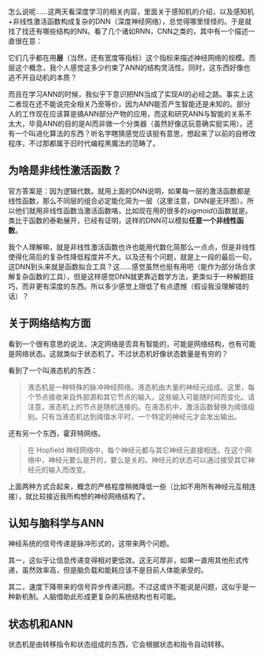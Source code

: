 怎么说呢……这两天看深度学习的相关内容，里面关于感知机的介绍，以及感知机+非线性激活函数构成复杂的DNN（深度神经网络），总觉得哪里怪怪的。于是就找了找还有哪些结构的NN。看了几个诸如RNN，CNN之类的，其中有一个描述一直很在意：

它们几乎都在用**层**（当然，还有宽度等指标）这个指标来描述神经网络的规模。而层这个概念，我个人感觉这多少约束了ANN的结构灵活性。同时，这东西好像也逃不开自动机的本质？

而且在学习ANN的时候，我似乎下意识把NN当成了实现AI的必经之路。事实上这二者现在还不能说完全相关乃至等价，因为ANN能否产生智能还是未知的。部分人的工作现在应该算是搞ANN部分产物的应用，而这和研究ANN与智能的关系不太大，毕竟ANN的目的是AI而非做一个分类器（虽然好像这玩意确实挺实用）。还有一个叫进化算法的东西？听名字瞎猜感觉应该挺有意思，想起来了以前的自修改程序，不过那都属于旧时代编程黑魔法的范畴了。

## 为啥是非线性激活函数？

官方答案是：因为逻辑代数。就用上面的DNN说明，如果每一层的激活函数都是线性函数，那么不同层的组合必定能化简为一层（这里注意，DNN是无环图）。所以他们就用非线性函数当激活函数咯，比如现在用的很多的$sigmoid()$函数就是。类比于函数的泰勒展开，已经有证明，这样的DNN可以模拟**任意一个非线性函数**。

我个人理解嘛，就是非线性激活函数也许也能用代数化简那么一点点，但是非线性使得化简后的复杂性降低程度并不大。以及还有个问题，就是上一段的最后一句，这DNN到头来就是函数拟合工具？这……感觉虽然也挺有用吧（能作为部分场合求解复杂函数的工具），但是这样感觉DNN就更靠近数学方法，更类似于一种解题技巧，而非更有深度的东西。所以多少感觉上限低了有点遗憾（假设我没理解错的话）？

## 关于网络结构方面

看到一个很有意思的说法，决定网络是否具有智能的，可能是网络结构，也有可能是网络状态。这就类似于状态机了。不过状态机好像状态数量是有穷的？

看到了一个叫液态机的东西：

>液态机是一种特殊的脉冲神经网络。液态机由大量的神经元组成。这里，每个节点接收来自外部源和其它节点的输入，这些输入可能随时间而变化。请注意，液态机上的节点是随机连接的。在液态机中，激活函数替换为阈值级别。只有当液态机达到阈值水平时，一个特定的神经元才会发出输出。

还有另一个东西，霍菲特网络。

>在 Hopfield 神经网络中，每个神经元都与其它神经元直接相连。在这个网络中，神经元要么是开的，要么是关的。神经元的状态可以通过接受其它神经元的输入而改变。

上面两种方式合起来，概念的严格程度稍微降低一些（比如不用所有神经元互相连接），就比较接近我所构想的神经网络结构了。

## 认知与脑科学与ANN

神经系统的信号传递是脉冲形式的，这带来两个问题。

其一，这似乎让信息传递变得相对更低效。这无可厚非，如果一直用其他形式传递，虽然效率高，但是脑负载和能耗应该不是目前人体能承受的。

其二，速度下降带来的信号异步传递问题。不过这或许不能说是问题，这似乎是一种新机制。人脑借助此形成更复杂的系统结构也有可能。

## 状态机和ANN

状态机是由转移指令和状态组成的东西，它会根据状态和指令自动转移。